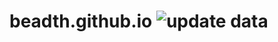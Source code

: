 # beadth.github.io ![update data](https://github.com/beadth/beadth.github.io/workflows/update%20data/badge.svg)

